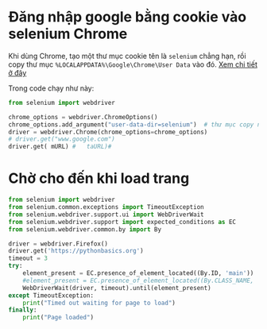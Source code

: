 # Đăng nhập google bằng cookie vào selenium Chrome
Khi dùng Chrome, tạo một thư mục cookie tên là `selenium` chẳng hạn, rồi copy thư mục `%LOCALAPPDATA%\Google\Chrome\User Data` vào đó. 
[Xem chi tiết ở đây](https://chromium.googlesource.com/chromium/src/+/refs/heads/main/docs/user_data_dir.md)

Trong code chạy như này:

```python
from selenium import webdriver

chrome_options = webdriver.ChromeOptions()
chrome_options.add_argument("user-data-dir=selenium")  # thư mục copy như trên
driver = webdriver.Chrome(chrome_options=chrome_options)
# driver.get("www.google.com")
driver.get( mURL) #   taURL)#  
```

# Chờ cho đến khi load trang

```python
from selenium import webdriver
from selenium.common.exceptions import TimeoutException
from selenium.webdriver.support.ui import WebDriverWait
from selenium.webdriver.support import expected_conditions as EC
from selenium.webdriver.common.by import By

driver = webdriver.Firefox()
driver.get('https://pythonbasics.org')
timeout = 3
try:
    element_present = EC.presence_of_element_located((By.ID, 'main'))
    #element_present = EC.presence_of_element_located((By.CLASS_NAME, 'btn')) #By.ID
    WebDriverWait(driver, timeout).until(element_present)
except TimeoutException:
    print("Timed out waiting for page to load")
finally:
    print("Page loaded")
 ```



